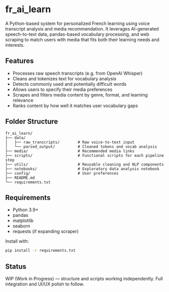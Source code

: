 # fr_ai_learn

A Python-based system for personalized French learning using voice transcript analysis and media recommendation. It leverages AI-generated speech-to-text data, pandas-based vocabulary processing, and web scraping to match users with media that fits both their learning needs and interests.

## Features
- Processes raw speech transcripts (e.g. from OpenAI Whisper)
- Cleans and tokenizes text for vocabulary analysis
- Detects commonly used and potentially difficult words
- Allows users to specify their media preferences
- Scrapes and filters media content by genre, format, and learning relevance
- Ranks content by how well it matches user vocabulary gaps

## Folder Structure
```
fr_ai_learn/
├── data/
│   ├── raw_transcripts/        # Raw voice-to-text input
│   └── parsed_output/          # Cleaned tokens and vocab analysis
├── media/                      # Recommended media links
├── scripts/                    # Functional scripts for each pipeline step
├── utils/                      # Reusable cleaning and NLP components
├── notebooks/                  # Exploratory data analysis notebook
├── config/                     # User preferences
├── README.md
└── requirements.txt
```

## Requirements
- Python 3.9+
- pandas
- matplotlib
- seaborn
- requests (if expanding scraper)

Install with:
```bash
pip install -r requirements.txt
```

## Status
WIP (Work in Progress) — structure and scripts working independently. Full integration and UI/UX polish to follow.
